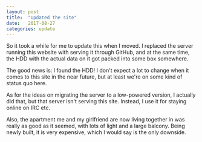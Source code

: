 ```yaml
---
layout: post
title:  "Updated the site"
date:   2017-08-27
categories: update
---
```


So it took a while for me to update this when I moved. I replaced the server
running this website with serving it through GitHub, and at the same time, the
HDD with the actual data on it got packed into some box somewhere.

The good news is: I found the HDD! I don't expect a lot to change when it comes
to this site in the near future, but at least we're on some kind of status quo
here.

As for the ideas on migrating the server to a low-powered version, I actually
did that, but that server isn't serving this site. Instead, I use it for
staying online on IRC etc.

Also, the apartment me and my girlfriend are now living together in was really
as good as it seemed, with lots of light and a large balcony. Being newly
built, it is very expensive, which I would say is the only downside.
